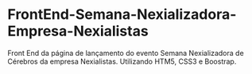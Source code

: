 # FrontEnd-Semana-Nexializadora-Empresa-Nexialistas
Front End da página de lançamento do evento Semana Nexializadora de Cérebros da empresa Nexialistas. Utilizando HTM5, CSS3 e Boostrap.
